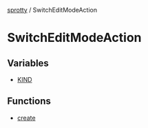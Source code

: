 
[sprotty](../globals) / SwitchEditModeAction

# SwitchEditModeAction

## Variables

- [KIND](../SwitchEditModeAction.Variable.KIND)

## Functions

- [create](../SwitchEditModeAction.Function.create)
